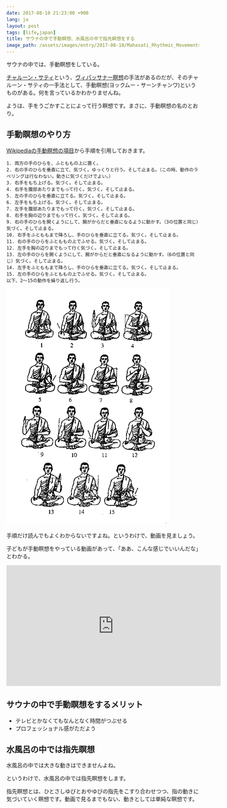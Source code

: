```yaml
---
date: 2017-08-10 21:23:00 +900
lang: ja
layout: post
tags: [life,japan]
title: サウナの中で手動瞑想、水風呂の中で指先瞑想をする
image_path: /assets/images/entry/2017-08-10/Mahasati_Rhythmic_Movements.gif
---
```

サウナの中では、手動瞑想をしている。

[チャルーン・サティ](https://ja.wikipedia.org/wiki/%E3%83%81%E3%83%A3%E3%83%AB%E3%83%BC%E3%83%B3%E3%83%BB%E3%82%B5%E3%83%86%E3%82%A3)という、[ヴィパッサナー瞑想](https://ja.wikipedia.org/wiki/%E3%83%B4%E3%82%A3%E3%83%91%E3%83%83%E3%82%B5%E3%83%8A%E3%83%BC%E7%9E%91%E6%83%B3)の手法があるのだが、そのチャルーン・サティの一手法として、手動瞑想(ヨックムー・サーンチャンワ)というものがある。何を言っているかわかりませんね。

ようは、手をうごかすことによって行う瞑想です。まさに、手動瞑想の名のとおり。

## 手動瞑想のやり方

[Wikipediaの手動瞑想の項目](https://ja.wikipedia.org/wiki/%E3%83%81%E3%83%A3%E3%83%AB%E3%83%BC%E3%83%B3%E3%83%BB%E3%82%B5%E3%83%86%E3%82%A3#.E3.80.8C.E6.89.8B.E5.8B.95.E7.9E.91.E6.83.B3.E3.80.8D.EF.BC.88.E3.83.A8.E3.83.83.E3.82.AF.E3.83.A0.E3.83.BC.E3.83.BB.E3.82.B5.E3.83.BC.E3.83.B3.E3.83.81.E3.83.A3.E3.83.B3.E3.83.AF.EF.BC.89)から手順を引用しておきます。

```
1. 両方の手のひらを、ふとももの上に置く。
2. 右の手のひらを垂直に立て、気づく。ゆっくりと行う。そして止まる。（この時、動作のラベリングは行なわない。動きに気づくだけでよい。）
3. 右手をもち上げる。気づく。そして止まる。
4. 右手を腹部あたりまでもって行く。気づく。そして止まる。
5. 左の手のひらを垂直に立てる。気づく。そして止まる。
6. 左手をもち上げる。気づく。そして止まる。
7. 左手を腹部あたりまでもって行く。気づく。そして止まる。
8. 右手を胸の辺りまでもって行く。気づく。そして止まる。
9. 右の手のひらを開くようにして、腕がからだと垂直になるように動かす。（3の位置と同じ）気づく。そして止まる。
10. 右手をふとももまで降ろし、手のひらを垂直に立てる。気づく。そして止まる。
11. 右の手のひらをふとももの上でふせる。気づく。そして止まる。
12. 左手を胸の辺りまでもって行く気づく。そして止まる。
13. 左の手のひらを開くようにして、腕がからだと垂直になるように動かす。（6の位置と同じ）気づく。そして止まる。
14. 左手をふとももまで降ろし、手のひらを垂直に立てる。気づく。そして止まる。
15. 左の手のひらをふとももの上でふせる。気づく。そして止まる。
以下、2～15の動作を繰り返し行う。
```

![手動瞑想のやり方図](/assets/images/entry/2017-08-10/Mahasati_Rhythmic_Movements.gif)

手順だけ読んでもよくわからないですよね。というわけで、動画を見ましょう。

子どもが手動瞑想をやっている動画があって、「ああ、こんな感じでいいんだな」とわかる。

<iframe width="560" height="315" src="https://www.youtube.com/embed/LU0qy835yNg" frameborder="0" allowfullscreen></iframe>

## サウナの中で手動瞑想をするメリット

- テレビとかなくてもなんとなく時間がつぶせる
- プロフェッショナル感がただよう

## 水風呂の中では指先瞑想

水風呂の中では大きな動きはできませんよね。

というわけで、水風呂の中では指先瞑想をします。

指先瞑想とは、ひとさしゆびとおやゆびの指先をこすり合わせつつ、指の動きに気づいていく瞑想です。動画で見るまでもない、動きとしては単純な瞑想です。
